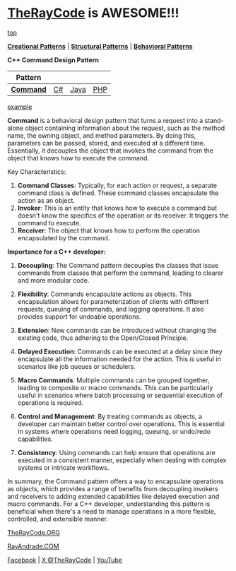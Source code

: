 # [TheRayCode](../../../README.md) is AWESOME!!!

[top](../README.md)

**[Creational Patterns](../../Creational/README.md)** | **[Structural Patterns](../../Structural/README.md)** | **[Behavioral Patterns](../README.md)**

**C++ Command Design Pattern**

|Pattern|   |   |   |
|---|---|---|---|
| [**Command**](README.md) | [C#](../../../Csharp/Behavioral/Command/README.md) | [Java](../../../Java/Behavioral/Command/README.md) | [PHP](../../../PHP/Behavioral/Command/README.md) |

[example](CD1/README.md)  

**Command** is a behavioral design pattern that turns a request into a stand-alone object containing information about the request, such as the method name, the owning object, and method parameters. By doing this, parameters can be passed, stored, and executed at a different time. Essentially, it decouples the object that invokes the command from the object that knows how to execute the command.

Key Characteristics:
1. **Command Classes**: Typically, for each action or request, a separate command class is defined. These command classes encapsulate the action as an object.
2. **Invoker**: This is an entity that knows how to execute a command but doesn't know the specifics of the operation or its receiver. It triggers the command to execute.
3. **Receiver**: The object that knows how to perform the operation encapsulated by the command.

**Importance for a C++ developer:**

1. **Decoupling**: The Command pattern decouples the classes that issue commands from classes that perform the command, leading to clearer and more modular code.
  
2. **Flexibility**: Commands encapsulate actions as objects. This encapsulation allows for parameterization of clients with different requests, queuing of commands, and logging operations. It also provides support for undoable operations.

3. **Extension**: New commands can be introduced without changing the existing code, thus adhering to the Open/Closed Principle.

4. **Delayed Execution**: Commands can be executed at a delay since they encapsulate all the information needed for the action. This is useful in scenarios like job queues or schedulers.

5. **Macro Commands**: Multiple commands can be grouped together, leading to composite or macro commands. This can be particularly useful in scenarios where batch processing or sequential execution of operations is required.

6. **Control and Management**: By treating commands as objects, a developer can maintain better control over operations. This is essential in systems where operations need logging, queuing, or undo/redo capabilities.

7. **Consistency**: Using commands can help ensure that operations are executed in a consistent manner, especially when dealing with complex systems or intricate workflows.

In summary, the Command pattern offers a way to encapsulate operations as objects, which provides a range of benefits from decoupling invokers and receivers to adding extended capabilities like delayed execution and macro commands. For a C++ developer, understanding this pattern is beneficial when there's a need to manage operations in a more flexible, controlled, and extensible manner.

[TheRayCode.ORG](https://www.TheRayCode.org)

[RayAndrade.COM](https://www.RayAndrade.com)

[Facebook](https://www.facebook.com/TheRayCode/) | [X @TheRayCode](https://www.x.com/TheRayCode/) | [YouTube](https://www.youtube.com/TheRayCode/)
